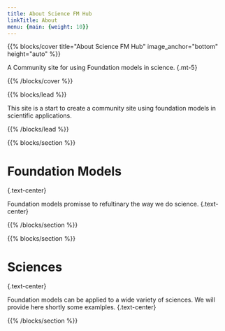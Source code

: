 ```yaml
---
title: About Science FM Hub
linkTitle: About
menu: {main: {weight: 10}}
---
```


{{% blocks/cover title="About Science FM Hub" image_anchor="bottom" height="auto" %}}

A Community site for using Foundation models in science.
{.mt-5}

{{% /blocks/cover %}}

{{% blocks/lead %}}

This site is a start to create a community site using foundation models in scientific applications.

{{% /blocks/lead %}}

{{% blocks/section %}}

# Foundation Models
{.text-center}

Foundation models promisse to refultinary the way we do science.
{.text-center}

{{% /blocks/section %}}

{{% blocks/section %}}

# Sciences
{.text-center}


Foundation models can be applied to a wide variety of sciences. We will provide here shortly some examlples.
{.text-center}

{{% /blocks/section %}}